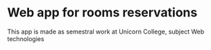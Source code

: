 # Web app for rooms reservations
This app is made as semestral work at Unicorn College, subject Web technologies
